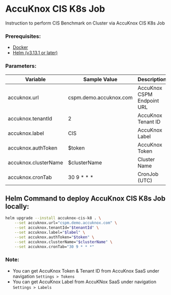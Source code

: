 # AccuKnox CIS K8s Job
Instruction to perform CIS Benchmark on Cluster via AccuKnox CIS K8s Job

### Prerequisites:
- [Docker](https://docs.docker.com/engine/install/)
- [Helm (v3.13.1 or later)](https://v3.helm.sh/docs/intro/install/)

### Parameters:
| Variable             | Sample Value           | Description                |
| -------------------- | ---------------------- | -------------------------- |
| accuknox.url         | cspm.demo.accuknox.com | AccuKnox CSPM Endpoint URL |
| accuknox.tenantId    | 2                      | AccuKnox Tenant ID         |
| accuknox.label       | CIS                    | AccuKnox Label             |
| accuknox.authToken   | $token                 | AccuKnox Token             |
| accuknox.clusterName | $clusterName           | Cluster Name               |
| accuknox.cronTab     | 30 9 * * *             | CronJob (UTC)              |

## Helm Command to deploy AccuKnox CIS K8s Job locally:
```sh
helm upgrade --install accuknox-cis-k8 . \
    --set accuknox.url="cspm.demo.accuknox.com" \
    --set accuknox.tenantId="$tenantId" \
    --set accuknox.label="$label" \
    --set accuknox.authToken="$token" \
    --set accuknox.clusterName="$clusterName" \
    --set accuknox.cronTab="30 9 * * *"
```

### Note:
- You can get AccuKnox Token & Tenant ID from AccuKnox SaaS under navigation `Settings > Tokens`
- You can get AccuKnox Label from AccuKNox SaaS under navigation `Settings > Labels`
